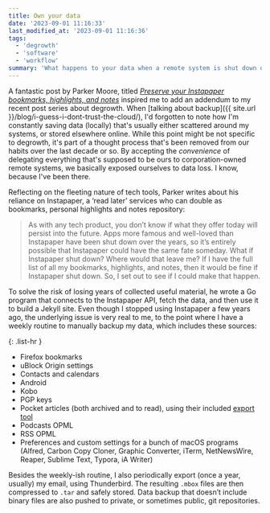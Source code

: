 ```yaml
---
title: Own your data
date: '2023-09-01 11:16:33'
last_modified_at: '2023-09-01 11:16:36'
tags:
  - 'degrowth'
  - 'software'
  - 'workflow'
summary: 'What happens to your data when a remote system is shut down or just stops working? I don’t care, because I back it up, locally.'
---
```

A fantastic post by Parker Moore, titled [_Preserve your Instapaper bookmarks, highlights, and notes_](https://byparker.com/blog/2022/archive-instapaper-bookmarks/) inspired me to add an addendum to my recent post series about degrowth. When [talking about backup]({{ site.url }}/blog/i-guess-i-dont-trust-the-cloud/), I'd forgotten to note how I'm constantly saving data (locally) that's usually either scattered around my systems, or stored elsewhere online. While this point might be not specific to degrowth, it's part of a thought process that's been removed from our habits over the last decade or so. By accepting the _convenience_ of delegating everything that's supposed to be ours to corporation-owned remote systems, we basically exposed ourselves to data loss. I know, because I've been there.

Reflecting on the fleeting nature of tech tools, Parker writes about his reliance on Instapaper, a ‘read later’ services who can double as bookmarks, personal highlights and notes repository:

> As with any tech product, you don’t know if what they offer today will  persist into the future. Apps more famous and well-loved than Instapaper have been shut down over the years, so it’s entirely possible that  Instapaper could have the same fate someday. What if Instapaper shut  down? Where would that leave me? If I have the full list of all my  bookmarks, highlights, and notes, then it would be fine if Instapaper  shut down. So, I set out to see if I could make that happen.

To solve the risk of losing years of collected useful material, he wrote a Go program that connects to the Instapaper API, fetch the data, and then use it to build a Jekyll site. Even though I stopped using Instapaper a few years ago, the underlying issue is very real to me, to the point where I have a weekly routine to manually backup my data, which includes these sources:

{: .list-hr }
- Firefox bookmarks
- uBlock Origin settings
- Contacts and calendars
- Android
- Kobo
- PGP keys
- Pocket articles (both archived and to read), using their included [export tool](https://getpocket.com/export)
- Podcasts OPML
- RSS OPML
- Preferences and custom settings for a bunch of macOS programs (Alfred, Carbon Copy Cloner, Graphic Converter, iTerm, NetNewsWire, Reaper, Sublime Text, Typora, iA Writer)

Besides the weekly-ish routine, I also periodically export (once a year, usually) my email, using Thunderbird. The resulting `.mbox` files are then compressed to `.tar` and safely stored. Data backup that doesn’t include binary files are also pushed to private, or sometimes public, git repositories.